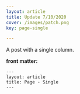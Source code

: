 ```yaml
---
layout: article
title: Update 7/10/2020
cover: /images/patch.png
key: page-single

---
```


A post with a single column.

<!--more-->

**front matter:**

    ---
    layout: article
    title: Page - Single
    ---
